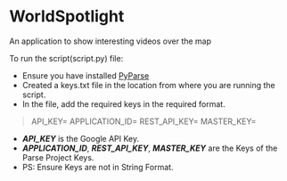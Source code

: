 # WorldSpotlight
An application to show interesting videos over the map

To run the script(script.py) file:
- Ensure you have installed [PyParse](https://github.com/dgrtwo/ParsePy)
- Created a keys.txt file in the location from where you are running the script.
- In the file, add the required keys in the required format.
> API_KEY=
> APPLICATION_ID=
> REST_API_KEY=
> MASTER_KEY=
- ***API_KEY*** is the Google API Key.
- ***APPLICATION_ID***, ***REST_API_KEY***, ***MASTER_KEY*** are the Keys of the Parse Project Keys.
- PS: Ensure Keys are not in String Format.